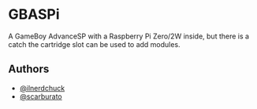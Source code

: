 # GBASPi

A GameBoy AdvanceSP with a Raspberry Pi Zero/2W inside, but there is a catch
the cartridge slot can be used to add modules.

## Authors

- [@ilnerdchuck](https://www.github.com/ilnerdchuck)
- [@scarburato](https://www.github.com/scarburato)

